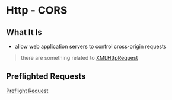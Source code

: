 # Http - CORS

## What It Is

- allow web application servers to control cross-origin requests

> there are something related to [XMLHttpRequest](javascript-bom-xmlhttprequest.md)

## Preflighted Requests

[Preflight Request](/sorted/network/http-cors-preflighted-requests.md)
